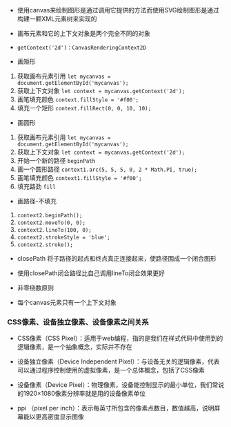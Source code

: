 

* 使用canvas来绘制图形是通过调用它提供的方法而使用SVG绘制图形是通过构建一颗XML元素树来实现的

* 画布元素和它的上下文对象是两个完全不同的对象

* ```getContext('2d')：CanvasRenderingContext2D```

* 画矩形 
1. 获取画布元素引用 ```let mycanvas = document.getElementById('mycanvas');```
2. 获取上下文对象 ```let context = mycanvas.getContext('2d');```
3. 画笔填充颜色 ```context.fillStyle = '#f00';```
4. 填充一个矩形 ```context.fillRect(0, 0, 10, 10);```

* 画圆形
1. 获取画布元素引用 ```let mycanvas = document.getElementById('mycanvas');```
2. 获取上下文对象 ```let context = mycanvas.getContext('2d');```
3. 开始一个新的路径 ```beginPath```
4. 画一个圆形路径 ```context1.arc(5, 5, 5, 0, 2 * Math.PI, true);```
5. 画笔填充颜色 ```context1.fillStyle = '#f00';```
6. 填充路劲 ```fill```

* 画路径-不填充
1. ```context2.beginPath();```
2. ```context2.moveTo(0, 0);```
3. ```context2.lineTo(100, 0);``` 
4. ```context2.strokeStyle = 'blue';```
5. ```context2.stroke();```

* closePath 将子路径的起点和终点真正连接起来，使路径围成一个闭合图形
* 使用closePath闭合路径比自己调用lineTo闭合效果更好

* 非零绕数原则


* 每个canvas元素只有一个上下文对象

###  CSS像素、设备独立像素、设备像素之间关系
* CSS像素（CSS Pixel）：适用于web编程，指的是我们在样式代码中使用到的逻辑像素，是一个抽象概念，实际并不存在

* 设备独立像素（Device Independent Pixel）：与设备无关的逻辑像素，代表可以通过程序控制使用的虚拟像素，是一个总体概念，包括了CSS像素

* 设备像素（Device Pixel）：物理像素，设备能控制显示的最小单位，我们常说的1920×1080像素分辨率就是用的设备像素单位

* ppi （pixel per inch）：表示每英寸所包含的像素点数目，数值越高，说明屏幕能以更高密度显示图像


